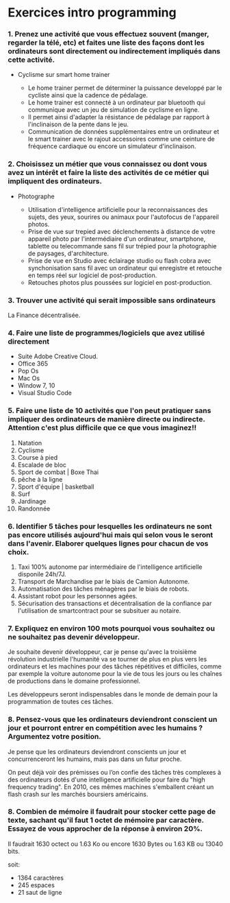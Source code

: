 # **Exercices intro programming**

### 1. Prenez une activité que vous effectuez souvent (manger, regarder la télé, etc) et faites une liste des façons dont les ordinateurs sont directement ou indirectement impliqués dans cette activité.

* Cyclisme sur smart home trainer 

  * Le home trainer permet de déterminer la puissance developpé par le cycliste ainsi que la cadence de pédalage.
  * Le home trainer est connecté à un ordinateur par bluetooth qui communique avec un jeu de simulation de cyclisme en ligne.
  * Il permet ainsi d'adapter la résistance de pédalage par rapport à l'inclinaison de la pente dans le jeu.
  * Communication de données supplémentaires entre un ordinateur et le smart trainer avec le rajout accessoires comme une ceinture de fréquence cardiaque ou encore un simulateur d'inclinaison.
  
### 2. Choisissez un métier que vous connaissez ou dont vous avez un intérêt et faire la liste des activités de ce métier qui impliquent des ordinateurs. 

* Photographe

  * Utilisation d'intelligence artificielle  pour la reconnaissances des sujets, des yeux, sourires ou animaux pour l'autofocus de l'appareil photos.
  * Prise de vue  sur trepied avec déclenchements à distance de votre appareil photo par l'intermédiaire d'un ordinateur, smartphone, tablette ou telecommande sans fil sur trépied pour la photographie de paysages, d'architecture.
  * Prise de vue en Studio avec éclairage studio ou flash cobra avec synchonisation sans fil avec un ordinateur qui  enregistre et retouche en temps réel sur logiciel de post-production.
  * Retouches photos plus poussées sur logiciel en post-production.
  
### 3. Trouver une activité qui serait impossible sans ordinateurs

 La Finance décentralisée.

### 4. Faire une liste de programmes/logiciels que avez utilisé directement

 * Suite Adobe Creative Cloud.
 * Office 365
 * Pop Os
 * Mac Os
 * Window 7, 10
 * Visual Studio Code

### 5. Faire une liste de 10 activités que l'on peut pratiquer sans impliquer des ordinateurs de manière directe ou indirecte. Attention c'est plus difficile que ce que vous imaginez!!

 1. Natation
 2. Cyclisme
 3. Course à pied
 4. Escalade de bloc
 5. Sport de combat | Boxe Thai 
 6. pêche à la ligne
 7. Sport d'équipe | basketball
 8. Surf
 9. Jardinage
 10. Randonnée
 
### 6. Identifier 5 tâches pour lesquelles les ordinateurs ne sont pas encore utilisés aujourd'hui mais qui selon vous le seront dans l'avenir. Elaborer quelques lignes pour chacun de vos choix.
 
  1. Taxi 100% autonome par intermédiaire de l'intelligence artificielle disponile 24h/7J. 
  2. Transport de Marchandise par le biais de Camion Autonome. 
  3. Automatisation des tâches ménagères par le biais de robots.
  4. Assistant robot pour les personnes agées.
  5. Sécurisation des transactions et décentralisation de la confiance par l'utilisation de smartcontract pour se subsituer au notaire.
  
### 7. Expliquez en environ 100 mots pourquoi vous souhaitez ou ne souhaitez pas devenir développeur.
 
  Je souhaite devenir développeur, car je pense qu'avec la troisième révolution industrielle l'humanité va se tourner de plus en plus vers les ordinateurs et les machines pour des tâches répétitives et difficiles, comme par exemple la voiture autonome pour la vie de tous les jours ou les chaînes de productions dans le domaine professionnel. 
  
  Les développeurs seront indispensables dans le monde de demain pour la programmation de toutes ces tâches.
  
### 8. Pensez-vous que les ordinateurs deviendront conscient un jour et pourront entrer en compétition avec les humains ? Argumentez votre position.
  
  Je pense que les ordinateurs deviendront conscients un jour et concurrenceront les humains, mais pas dans un futur proche.
  
  On peut déjà voir des prémisses ou l’on confie des tâches très complexes à des ordinateurs dotés d'une intelligence artificielle pour faire du "high frequency trading". En 2010, ces mêmes machines s'emballent créant un flash crash sur les marchés boursiers américains.
  
### 8. Combien de mémoire il faudrait pour stocker cette page de texte, sachant qu'il faut 1 octet de mémoire par caractère. Essayez de vous approcher de la réponse à environ 20%.  

  Il faudrait 1630 octect ou 1.63 Ko ou encore 1630 Bytes ou 1.63 KB ou 13040 bits.
  
  soit: 
  
  * 1364 caractères
  * 245 espaces
  * 21 saut de ligne
  

  
